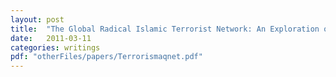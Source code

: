```yaml
---
layout: post
title:  "The Global Radical Islamic Terrorist Network: An Exploration of Structure and Solutions"
date:   2011-03-11
categories: writings
pdf: "otherFiles/papers/Terrorismaqnet.pdf"
---
```

